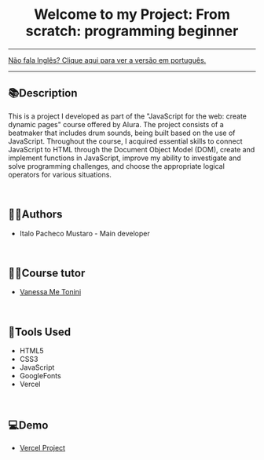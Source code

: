 <div align="center">
<h1>Welcome to my Project: From scratch: programming beginner</h1>
</div>

<hr>
<a href="https://github.com/ItaloPachecoMustaro/Alura-AluraMid-Project/blob/main/README.md">Não fala Inglês? Clique aqui para ver a versão em português.</a>
<hr>

## 📚Description

This is a project I developed as part of the "JavaScript for the web: create dynamic pages" course offered by Alura. The project consists of a beatmaker that includes drum sounds, being built based on the use of JavaScript. Throughout the course, I acquired essential skills to connect JavaScript to HTML through the Document Object Model (DOM), create and implement functions in JavaScript, improve my ability to investigate and solve programming challenges, and choose the appropriate logical operators for various situations.

<br>

## 🧑‍💻Authors

- Italo Pacheco Mustaro - Main developer

<br>

## 👨‍🏫Course tutor

- [Vanessa Me Tonini](https://github.com/vanessametonini)


<br>

## 🔧Tools Used

- HTML5
- CSS3
- JavaScript
- GoogleFonts
- Vercel

<br>

## 💻Demo

- [Vercel Project](https://alura-alura-mid-project.vercel.app/)
